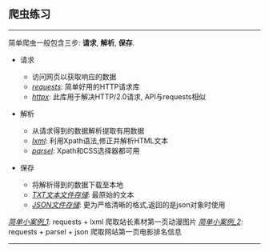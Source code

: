 ## 爬虫练习
__________________________________

简单爬虫一般包含三步: __请求__, __解析__, __保存__.

- 请求
    - 访问网页以获取响应的数据
    - *[requests](https://github.com/BY2095163684/WebSpider_Python/blob/main/get_response_requests.py)*: 简单好用的HTTP请求库
    - *[httpx](https://github.com/BY2095163684/WebSpider_Python/blob/main/get_response_httpx.py)*: 此库用于解决HTTP/2.0请求, API与requests相似

- 解析
    - 从请求得到的数据解析提取有用数据
    - *[lxml](https://github.com/BY2095163684/WebSpider_Python/blob/main/parse_data_lxml)*: 利用Xpath语法,修正并解析HTML文本
    - *[parsel](https://github.com/BY2095163684/WebSpider_Python/blob/main/parse_data_parsel)*: Xpath和CSS选择器都可用

- 保存
    - 将解析得到的数据下载至本地
    - *[TXT文本文件存储](https://github.com/BY2095163684/WebSpider_Python/blob/main/save_data_txt)*: 最原始的文本
    - *[JSON文件存储](https://github.com/BY2095163684/WebSpider_Python/blob/main/save_data_json)*: 更为严格清晰的格式,返回的是json对象时使用

*[简单小案例_1](https://github.com/BY2095163684/WebSpider_Python/blob/main/test_1)*: requests + lxml 爬取站长素材第一页动漫图片
*[简单小案例_2](https://github.com/BY2095163684/WebSpider_Python/blob/main/test_2)*: requests + parsel + json 爬取网站第一页电影排名信息

__________________________________
